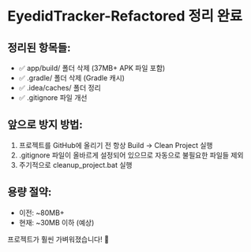# EyedidTracker-Refactored 정리 완료

## 정리된 항목들:
- ✅ app/build/ 폴더 삭제 (37MB+ APK 파일 포함)
- ✅ .gradle/ 폴더 삭제 (Gradle 캐시)
- ✅ .idea/caches/ 폴더 정리
- ✅ .gitignore 파일 개선

## 앞으로 방지 방법:
1. 프로젝트를 GitHub에 올리기 전 항상 Build → Clean Project 실행
2. .gitignore 파일이 올바르게 설정되어 있으므로 자동으로 불필요한 파일들 제외
3. 주기적으로 cleanup_project.bat 실행

## 용량 절약:
- 이전: ~80MB+ 
- 현재: ~30MB 이하 (예상)

프로젝트가 훨씬 가벼워졌습니다! 🎉

